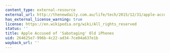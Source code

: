 ```yaml
---
content_type: external-resource
external_url: http://thenewdaily.com.au/life/tech/2015/12/31/apple-accused-crippling-old-phones/
has_external_license_warning: true
license: https://en.wikipedia.org/wiki/All_rights_reserved
status: ''
title: Apple Accused of 'Sabotaging' Old iPhones
uid: 264625e7-996b-4c22-ad34-7ce04a637e1b
wayback_url: ''
---
```

